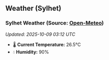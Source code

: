 ## Weather (Sylhet)

<!-- WEATHER-START -->
### Sylhet Weather (Source: [Open-Meteo](https://open-meteo.com))
_Updated: 2025-10-09 03:12 UTC_
* 🌡️ **Current Temperature:** 26.5°C
* 💧 **Humidity:** 90%
<!-- WEATHER-END -->


































